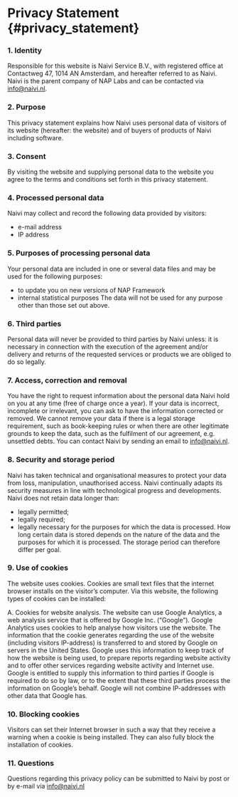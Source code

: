 Privacy Statement {#privacy_statement}
=======================

### 1.	Identity
Responsible for this website is Naivi Service B.V., with registered office at Contactweg 47, 1014 AN Amsterdam, and hereafter referred to as Naivi. Naivi is the parent company of NAP Labs and can be contacted via info@naivi.nl.

### 2.	Purpose
This privacy statement explains how Naivi uses personal data of visitors of its website (hereafter: the website) and of buyers of products of Naivi including software.  

### 3.	Consent
By visiting the website and supplying personal data to the website you agree to the terms and conditions set forth in this privacy statement.

### 4.	Processed personal data
Naivi may collect and record the following data provided by visitors: 
- e-mail address 
- IP address

### 5.	Purposes of processing personal data
Your personal data are included in one or several data files and may be used for the following purposes:
- to update you on new versions of NAP Framework
- internal statistical purposes
The data will not be used for any purpose other than those set out above.

### 6.	Third parties
Personal data will never be provided to third parties by Naivi unless:
it is necessary in connection with the execution of the agreement and/or delivery and returns of the requested services or products we are obliged to do so legally.

### 7.	Access, correction and removal
You have the right to request information about the personal data Naivi hold on you at any time (free of charge once a year). If your data is incorrect, incomplete or irrelevant, you can ask to have the information corrected or removed. We cannot remove your data if there is a legal storage requirement, such as book-keeping rules or when there are other legitimate grounds to keep the data, such as the fulfilment of our agreement, e.g. unsettled debts. You can contact Naivi by sending an email to info@naivi.nl.

### 8.	Security and storage period
Naivi has taken technical and organisational measures to protect your data from loss, manipulation, unauthorised access. Naivi continually adapts its security measures in line with technological progress and developments. 
Naivi does not retain data longer than:
- legally permitted; 
- legally required;
- legally  necessary for the purposes for which the data is processed. 
How long certain data is stored depends on the nature of the data and the purposes for which it is processed. The storage period can therefore differ per goal.

### 9.	Use of cookies
The website uses cookies. Cookies are small text files that the internet browser installs on the visitor’s computer. Via this website, the following types of cookies can be installed: 

A. Cookies for website analysis.
The website can use Google Analytics, a web analysis service that is offered by Google Inc. (“Google”). Google Analytics uses cookies to help analyse how visitors use the website. The information that the cookie generates regarding the use of the website (including visitors IP-address) is transferred to and stored by Google on servers in the United States. Google uses this information to keep track of how the website is being used, to prepare reports regarding website activity and to offer other services regarding website activity and Internet use. Google is entitled to supply this information to third parties if Google is required to do so by law, or to the extent that these third parties process the information on Google’s behalf. Google will not combine IP-addresses with other data that Google has.

### 10.	Blocking cookies
Visitors can set their Internet browser in such a way that they receive a warning when a cookie is being installed. They can also fully block the installation of cookies. 

### 11.	Questions
Questions regarding this privacy policy can be submitted to Naivi by post or by e-mail via info@naivi.nl